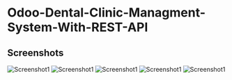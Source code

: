 # Odoo-Dental-Clinic-Managment-System-With-REST-API

## Screenshots

<picture>
 <img alt="Screenshot1" src="https://raw.githubusercontent.com/ambientWave/Odoo-Dental-Clinic-Managment-System-With-REST-API/main/Image1.png">
</picture>

<picture>
 <img alt="Screenshot1" src="https://raw.githubusercontent.com/ambientWave/Odoo-Dental-Clinic-Managment-System-With-REST-API/main/Image2.png">
</picture>

<picture>
 <img alt="Screenshot1" src="https://raw.githubusercontent.com/ambientWave/Odoo-Dental-Clinic-Managment-System-With-REST-API/main/Image3.png">
</picture>

<picture>
 <img alt="Screenshot1" src="https://raw.githubusercontent.com/ambientWave/Odoo-Dental-Clinic-Managment-System-With-REST-API/main/Image4.png">
</picture>

<picture>
 <img alt="Screenshot1" src="https://raw.githubusercontent.com/ambientWave/Odoo-Dental-Clinic-Managment-System-With-REST-API/main/Image5.png">
</picture>
